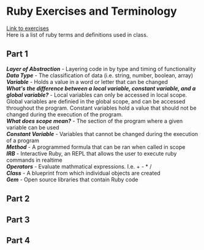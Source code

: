 # Ruby Exercises and Terminology

[Link to exercises](https://github.com/cruzgerman216/CodeLabs-Ruby-on-Rails-Exercises) <br>
Here is a list of ruby terms and definitions used in class.

## Part 1

<em>**Layer of Abstraction**</em> - Layering code in by type and timing of functionality<br>
<em>**Data Type**</em> - The classification of data (i.e. string, number, boolean, array) <br>
<em>**Variable**</em> - Holds a value in a word or letter that can be changed <br>
<em>**What's the difference between a local variable, constant variable, and a global variable?**</em> - Local variables can only be accessed in local scope. Global variables are definied in the global scope, and can be accessed throughout the program. Constant variables hold a value that should not be changed during the execution of the program. <br>
<em>**What does scope mean?**</em> - The section of the program where a given variable can be used <br>
<em>**Constant Variable**</em> - Variables that cannot be changed during the execution of a program <br>
<em>**Method**</em> - A programmed formula that can be ran when called in scope <br>
<em>**IRB**</em> - Interactive Ruby, an REPL that allows the user to execute ruby commands in realtime <br>
<em>**Operators**</em> - Evaluate mathmatical expressions. I.e. + - \* / <br>
<em>**Class**</em> - A blueprint from which individual objects are created <br>
<em>**Gem**</em> - Open source libraries that contain Ruby code <br>

## Part 2

## Part 3

## Part 4
